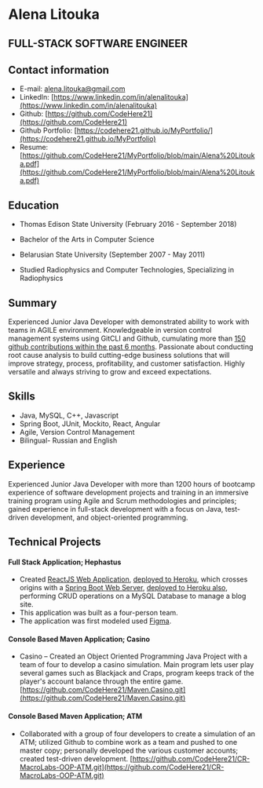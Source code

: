# Alena Litouka
## FULL-STACK SOFTWARE ENGINEER

## Contact information
* E-mail: alena.litouka@gmail.com
* LinkedIn: [https://www.linkedin.com/in/alenalitouka](https://www.linkedin.com/in/alenalitouka)
* Github: [https://github.com/CodeHere21](https://github.com/CodeHere21)
* Github Portfolio: [https://codehere21.github.io/MyPortfolio/](https://codehere21.github.io/MyPortfolio)
* Resume: [https://github.com/CodeHere21/MyPortfolio/blob/main/Alena%20Litouka.pdf](https://github.com/CodeHere21/MyPortfolio/blob/main/Alena%20Litouka.pdf)

## Education
* Thomas Edison State University (February 2016 - September 2018)
* Bachelor of the Arts in Computer Science

* Belarusian State University (September 2007 - May 2011)
* Studied Radiophysics and Computer Technologies, Specializing in Radiophysics

## Summary
Experienced Junior Java Developer with demonstrated ability to work with teams in AGILE environment.
Knowledgeable in version control management systems using GitCLI and Github, cumulating more than [150 github contributions within the past 6 months](https://github.com/CodeHere21?tab=overview#year-link-2020).
Passionate about conducting root cause analysis to build cutting-edge business solutions that will improve strategy, process, profitability, and customer satisfaction.
Highly versatile and always striving to grow and exceed expectations.

## Skills
* Java, MySQL, C++, Javascript
* Spring Boot, JUnit, Mockito, React, Angular
* Agile, Version Control Management
* Bilingual- Russian and English

## Experience
Experienced Junior Java Developer with more than 1200 hours of bootcamp experience of software development projects and training in an immersive training program using Agile and Scrum methodologies and principles; gained experience in full-stack development with a focus on Java, test-driven development, and object-oriented programming.

## Technical Projects
#### Full Stack Application; Hephastus
* Created [ReactJS Web Application](https://github.com/CodeHere21/Haphaestus-frontend.git), [deployed to Heroku](https://final-frontier-haphaestus.herokuapp.com/), which crosses origins with a [Spring Boot Web Server](https://github.com/CodeHere21/hephaestus-backend.git), [deployed to Heroku also](https://hephaestus-backendv1.herokuapp.com/), performing CRUD operations on a MySQL Database to manage a blog site.
* This application was built as a four-person team.
* The application was first modeled used [Figma](https://www.figma.com/file/sd5BzKWQp2X7qvBgYUd8FF/Untitled?node-id=9%3A97).

#### Console Based Maven Application; Casino
* Casino – Created an Object Oriented Programming Java Project with a team of four to develop a casino simulation. Main program lets user play several games such as Blackjack and Craps, program keeps track of the player's account balance through the entire game.
  [https://github.com/CodeHere21/Maven.Casino.git](https://github.com/CodeHere21/Maven.Casino.git)

#### Console Based Maven Application; ATM
* Collaborated with a group of four developers to create a simulation of an ATM; utilized Github to combine work as a team and pushed to one master copy; personally developed the various customer accounts; created test-driven development. [https://github.com/CodeHere21/CR-MacroLabs-OOP-ATM.git](https://github.com/CodeHere21/CR-MacroLabs-OOP-ATM.git)

